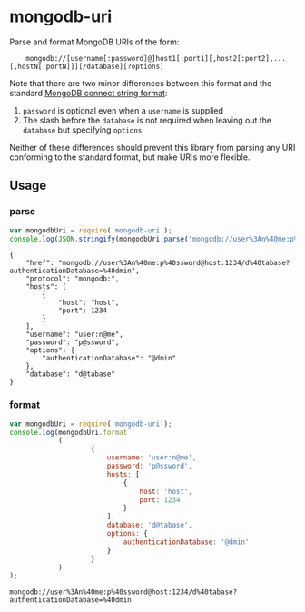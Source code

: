# mongodb-uri

Parse and format MongoDB URIs of the form:

```
    mongodb://[username[:password]@]host1[:port1][,host2[:port2],...[,hostN[:portN]]][/database][?options]
```

Note that there are two minor differences between this format and the standard [MongoDB connect string format](http://docs.mongodb.org/manual/reference/connection-string/):

1. `password` is optional even when a `username` is supplied
2. The slash before the `database` is not required when leaving out the `database` but specifying `options`

Neither of these differences should prevent this library from parsing any URI conforming to the standard format, but
make URIs more flexible.

## Usage

### parse

```javascript
var mongodbUri = require('mongodb-uri');
console.log(JSON.stringify(mongodbUri.parse('mongodb://user%3An%40me:p%40ssword@host:1234/d%40tabase?authenticationDatabase=%40dmin'), null, 4));
```

```
{
    "href": "mongodb://user%3An%40me:p%40ssword@host:1234/d%40tabase?authenticationDatabase=%40dmin",
    "protocol": "mongodb:",
    "hosts": [
        {
            "host": "host",
            "port": 1234
        }
    ],
    "username": "user:n@me",
    "password": "p@ssword",
    "options": {
        "authenticationDatabase": "@dmin"
    },
    "database": "d@tabase"
}
```

### format

```javascript
var mongodbUri = require('mongodb-uri');
console.log(mongodbUri.format
            (
                    {
                        username: 'user:n@me',
                        password: 'p@ssword',
                        hosts: [
                            {
                                host: 'host',
                                port: 1234
                            }
                        ],
                        database: 'd@tabase',
                        options: {
                            authenticationDatabase: '@dmin'
                        }
                    }
            )
);
```

```
mongodb://user%3An%40me:p%40ssword@host:1234/d%40tabase?authenticationDatabase=%40dmin
```
